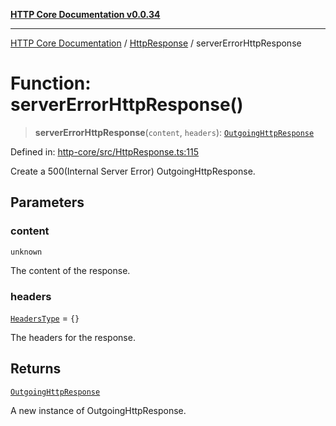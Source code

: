 [**HTTP Core Documentation v0.0.34**](../../README.md)

***

[HTTP Core Documentation](../../modules.md) / [HttpResponse](../README.md) / serverErrorHttpResponse

# Function: serverErrorHttpResponse()

> **serverErrorHttpResponse**(`content`, `headers`): [`OutgoingHttpResponse`](../../OutgoingHttpResponse/classes/OutgoingHttpResponse.md)

Defined in: [http-core/src/HttpResponse.ts:115](https://github.com/stonemjs/http-core/blob/16d44b2a21e4f4bf5742d6461b8beebcd7cc1d0b/src/HttpResponse.ts#L115)

Create a 500(Internal Server Error) OutgoingHttpResponse.

## Parameters

### content

`unknown`

The content of the response.

### headers

[`HeadersType`](../../declarations/type-aliases/HeadersType.md) = `{}`

The headers for the response.

## Returns

[`OutgoingHttpResponse`](../../OutgoingHttpResponse/classes/OutgoingHttpResponse.md)

A new instance of OutgoingHttpResponse.
